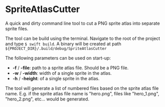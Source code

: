 # SpriteAtlasCutter

A quick and dirty command line tool to cut a PNG sprite atlas into separate sprite files.

The tool can be build using the terminal. Navigate to the root of the project and type `$ swift build`. A binary will be created at path `${PROJECT_DIR}/.build/debug/SpriteAtlasCutter`

The following parameters can be used on start-up:
- **-f** / **-file**: path to a sprite atlas file. Should be a PNG file.
- **-w** / **-width**: width of a single sprite in the atlas.
- **-h** / **-height**: of a single sprite in the atlas.

The tool will generate a list of numbered files based on the sprite atlas file name. E.g. if the sprite atlas file name is "hero.png", files like "hero_1.png", "hero_2.png", etc... would be generated.
